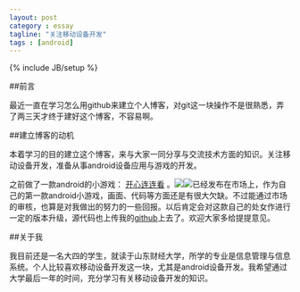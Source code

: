 ```yaml
---
layout: post
category : essay
tagline: "关注移动设备开发"
tags : [android]
---
```

{% include JB/setup %}

##前言

最近一直在学习怎么用github来建立个人博客，对git这一块操作不是很熟悉，弄了两三天才终于建好这个博客，不容易啊。

##建立博客的动机

本着学习的目的建立这个博客，来与大家一同分享与交流技术方面的知识。关注移动设备开发，准备从事android设备应用与游戏的开发。

之前做了一款android的小游戏： [开心连连看](http://zhushou.360.cn/detail/index/soft_id/699467?recrefer=SE_D_%E5%BC%80%E5%BF%83%E8%BF%9E%E8%BF%9E%E7%9C%8B) 。![](http://flic.kr/ps/2w8NS7)![](http://image142-c.poco.cn/mypoco/myphoto/20130802/19/17405143820130802193433030.jpg)已经发布在市场上，作为自己的第一款android小游戏，画面、代码等方面还是有很大欠缺。不过能通过市场的审核，也算是对我做出的努力的一些回报。以后肯定会对这款自己的处女作进行一定的版本升级，源代码也上传我的[github](https://github.com/sdxy0506)上去了。欢迎大家多给提提意见。

##关于我

我目前还是一名大四的学生，就读于山东财经大学，所学的专业是信息管理与信息系统。个人比较喜欢移动设备开发这一块，尤其是android设备开发。我希望通过大学最后一年的时间，充分学习有关移动设备开发的知识。
